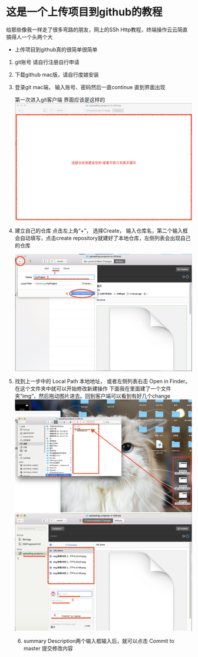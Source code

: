 # 这是一个上传项目到github的教程

给那些像我一样走了很多弯路的朋友，网上的SSh Http教程，终端操作云云简直搞得人一个头两个大

* 上传项目到github真的很简单很简单

1. git账号 请自行注册自行申请
2. 下载github mac版，请自行度娘安装
3. 登录git mac端， 输入账号、密码然后一直continue 直到界面出现

    第一次进入git客户端 界面应该是这样的
    ![界面应该是全空 或者只有几句英文提示](https://github.com/2232787525/uploading-projects-in-GitHub/blob/master/img/屏幕快照%202017-11-21%20下午5.45.44.png)

4. 建立自己的仓库
    点击左上角“+”， 选择Create， 输入仓库名，第二个输入框会自动填写，点击create repository就建好了本地仓库，左侧列表会出现自己的仓库
    
    ![建立自己的仓库](https://github.com/2232787525/uploading-projects-in-GitHub/blob/master/img/屏幕快照%202017-11-21%20下午5.47.45.png)
    
5. 找到上一步中的 Local Path 本地地址， 或者左侧列表右击 Open in Finder。在这个文件夹中就可以开始修改新建操作
    下面我在里面建了一个文件夹“img”，然后拖动图片进去。回到客户端可以看到有好几个change
       ![拖动图片进去](https://github.com/2232787525/uploading-projects-in-GitHub/blob/master/img/建文件夹拖入img.png)
        ![好几个change](https://github.com/2232787525/uploading-projects-in-GitHub/blob/master/img/change.png)
        
    6. summary Description两个输入框输入后，就可以点击 Commit to master 提交修改内容
    
